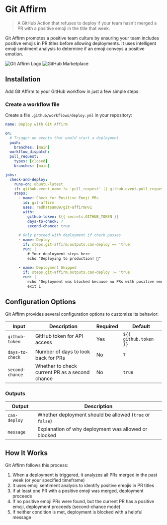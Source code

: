 # Git Affirm

> A GitHub Action that refuses to deploy if your team hasn't merged a PR with a positive emoji in the title that week.

Git Affirm promotes a positive team culture by ensuring your team includes positive emojis in PR titles before allowing deployments. It uses intelligent emoji sentiment analysis to determine if an emoji conveys a positive emotion.

![Git Affirm Logo](https://img.shields.io/badge/Git-Affirm-%23FF69B4?logo=github&logoColor=white)
![GitHub Marketplace](https://img.shields.io/badge/GitHub-Marketplace-green.svg?logo=github)

## Installation

Add Git Affirm to your GitHub workflow in just a few simple steps:

### Create a workflow file

Create a file `.github/workflows/deploy.yml` in your repository:

```yaml
name: Deploy with Git Affirm

on:
  # Trigger on events that would start a deployment
  push:
    branches: [main]
  workflow_dispatch:
  pull_request:
    types: [closed]
    branches: [main]

jobs:
  check-and-deploy:
    runs-on: ubuntu-latest
    if: github.event_name != 'pull_request' || github.event.pull_request.merged == true
    steps:
      - name: Check for Positive Emoji PRs
        id: git-affirm
        uses: redhatsam09/git-affirm@v1
        with:
          github-token: ${{ secrets.GITHUB_TOKEN }}
          days-to-check: 7
          second-chance: true
      
      # Only proceed with deployment if check passes
      - name: Deploy
        if: steps.git-affirm.outputs.can-deploy == 'true'
        run: |
          # Your deployment steps here
          echo "Deploying to production! 🚀"
      
      - name: Deployment Skipped
        if: steps.git-affirm.outputs.can-deploy != 'true'
        run: |
          echo "Deployment was blocked because no PRs with positive emojis were merged recently."
          exit 1
```

## Configuration Options

Git Affirm provides several configuration options to customize its behavior:

| Input | Description | Required | Default |
|-------|-------------|----------|---------|
| `github-token` | GitHub token for API access | Yes | `${{ github.token }}` |
| `days-to-check` | Number of days to look back for PRs | No | `7` |
| `second-chance` | Whether to check current PR as a second chance | No | `true` |

### Outputs

| Output | Description |
|--------|-------------|
| `can-deploy` | Whether deployment should be allowed (`true` or `false`) |
| `message` | Explanation of why deployment was allowed or blocked |

## How It Works

Git Affirm follows this process:

1. When a deployment is triggered, it analyzes all PRs merged in the past week (or your specified timeframe)
2. It uses emoji sentiment analysis to identify positive emojis in PR titles
3. If at least one PR with a positive emoji was merged, deployment proceeds
4. If no positive emoji PRs were found, but the current PR has a positive emoji, deployment proceeds (second-chance mode)
5. If neither condition is met, deployment is blocked with a helpful message

